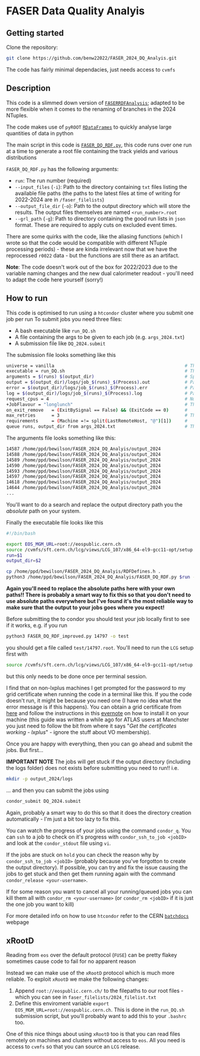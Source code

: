 # FASER Data Quality Analyis

## Getting started 

Clone the repository:
```bash
git clone https://github.com/benw22022/FASER_2024_DQ_Analyis.git
```

The code has fairly minimal dependacies, just needs access to `cvmfs`

## Description

This code is a slimmed down version of [`FASERRDFAnalysis`](https://gitlab.cern.ch/tboeckh/FASERRDFAnalysis/-/tree/electronic-neutrino-analysis-2023?ref_type=heads
); adapted to be more flexible when it comes to the renaming of branches in the 2024 NTuples.

The code makes use of `pyROOT` [`RDataFrames`](https://root.cern/doc/v632/classROOT_1_1RDataFrame.html) to quickly analyse large quantities of data in python

The main script in this code is [`FASER_DQ_RDF.py`](https://github.com/benw22022/FASER_2024_DQ_Analyis/blob/main/FASER_DQ_RDF.py), this code runs over one run at a time to generate a root file containing the track yields and various distributions

`FASER_DQ_RDF.py` has the following arguments:
- `run`: The run number (required)
- `--input_files` (`-i`): Path to the directory containing `txt` files listing the available file paths (the paths to the latest files at time of writing for 2022-2024 are in `/faser_filelists`)
- `--output_file_dir` (`-o`): Path to the output directory which will store the results. The output files themselves are named `<run_number>.root`
- `--grl_path` (`-g`): Path to directory containing the good run lists in `json` format. These are required to apply cuts on excluded event times.

There are some quirks with the code, like the aliasing functions (which I wrote so that the code would be compatible with different NTuple processing periods) - these are kinda irrelevant now that we have the reprocessed `r0022` data - but the functions are still there as an artifact.

**Note**: The code doesn't work out of the box for 2022/2023 due to the variable naming changes and the new dual calorimeter readout - you'll need to adapt the code here yourself (sorry!)

## How to run

This code is optimised to run using a `htcondor` cluster where you submit one job per run
To submit jobs you need three files:
- A bash executable like `run_DQ.sh`
- A file containing the args to be given to each job (e.g. `args_2024.txt`)
- A submission file like `DQ_2024.submit`

The submission file looks something like this
```bash
universe = vanilla                                                 # The enviroment
executable = run_DQ.sh                                             # The executable to be run on the node
arguments = $(runs) $(output_dir)                                  # Specifies the arguments
output = $(output_dir)/logs/job_$(runs)_$(Process).out             # Path to the log file containing the stdout from the job
error = $(output_dir)/logs/job_$(runs)_$(Process).err              # Path to the log file containing the stderr from the job
log = $(output_dir)/logs/job_$(runs)_$(Process).log                # Path to the file containing condor submission log
request_cpus = 4                                                   # Number of CPUs to request
+JobFlavour = "longlunch"                                          # The maximum ('wall') time of the job. Job will be killed after this time. See [batch doc](https://batchdocs.web.cern.ch/local/submit.html#job-flavours) for more info on available job flavours.
on_exit_remove   = (ExitBySignal == False) && (ExitCode == 0)      # 
max_retries      = 3                                               # These three magic lines will get the job to restart if it fails (useful for `eos` hiccups)
requirements     = (Machine =!= split(LastRemoteHost, "@")[1])     #
queue runs, output_dir from args_2024.txt                          # This tells condor to read this arguments file line by line. One job per line. Arguments seperated by spaces.
```


The arguments file looks something like this:
```bash
14587 /home/ppd/bewilson/FASER_2024_DQ_Analyis/output_2024
14588 /home/ppd/bewilson/FASER_2024_DQ_Analyis/output_2024
14589 /home/ppd/bewilson/FASER_2024_DQ_Analyis/output_2024
14590 /home/ppd/bewilson/FASER_2024_DQ_Analyis/output_2024
14593 /home/ppd/bewilson/FASER_2024_DQ_Analyis/output_2024
14597 /home/ppd/bewilson/FASER_2024_DQ_Analyis/output_2024
14618 /home/ppd/bewilson/FASER_2024_DQ_Analyis/output_2024
14644 /home/ppd/bewilson/FASER_2024_DQ_Analyis/output_2024
...
```

You'll want to do a search and replace the output directory path you the *absolute* path on your system. 

Finally the executable file looks like this

```bash
#!/bin/bash

export EOS_MGM_URL=root://eospublic.cern.ch                                              # Required by xROOTD
source /cvmfs/sft.cern.ch/lcg/views/LCG_107/x86_64-el9-gcc11-opt/setup.sh                # Sets up the environment using the LCG_107 software stack (basically gives us a recent ROOT and python release)
run=$1                                                                                   # The first command line arg provided by the condor submission file
output_dir=$2                                                                            # The second command line arg provided by the condor submission file

cp /home/ppd/bewilson/FASER_2024_DQ_Analyis/RDFDefines.h .                               # This is a C++ header which defines some magic shorthand which we can make use of in python
python3 /home/ppd/bewilson/FASER_2024_DQ_Analyis/FASER_DQ_RDF.py $run -o $output_dir     # This is where we actually execute the script with the supplied arguments
```

**Again you'll need to replace the absolute paths here with your own paths!! There is probably a smart way to fix this so that you don't need to use absolute paths everywhere but I've found it's the most reliable way to make sure that the output to your jobs goes where you expect!**

Before submitting the to condor you should test your job locally first to see if it works, e.g. if you run

```bash
python3 FASER_DQ_RDF_improved.py 14797 -o test
```

you should get a file called `test/14797.root`. You'll need to run the `LCG` setup first with

```bash
source /cvmfs/sft.cern.ch/lcg/views/LCG_107/x86_64-el9-gcc11-opt/setup.sh
```

but this only needs to be done once per terminal session.

I find that on non-lxplus machines I get prompted for the password to my grid certificate when running the code in a terminal like this. If you the code doesn't run, it might be because you need one (I have no idea what the error message is if this happens). You can obtain a grid certificate from [here](https://ca.cern.ch/ca/user/Request.aspx?template=EE2User) and follow the instructions in this [evernote](https://lite.evernote.com/note/c7bc28df-e637-4625-b6a5-5b97d0b3a93a) on how to install it on your machine (this guide was written a while ago for ATLAS users at Manchster you just need to follow the bit from where it says "*Get the certificates working - lxplus*" - ignore the stuff about VO membership).

Once you are happy with everything, then you can go ahead and submit the jobs. But first...

**IMPORTANT NOTE** The jobs will get stuck if the output directory (including the logs folder) does not exists before submitting you need to run!! i.e. 

```bash
mkdir -p output_2024/logs
```

... and then you can submit the jobs using 

```bash
condor_submit DQ_2024.submit
```

Again, probably a smart way to do this so that it does the directory creation automatically - I'm just a bit too lazy to fix this.

You can watch the progress of your jobs using the command `condor_q`. You can `ssh` to a job to check on it's progress with `condor_ssh_to_job <jobID>` and look at the `condor_stdout` file using `vi`.

If the jobs are stuck on `hold` you can check the reason why by `condor_ssh_to_job <jobID>` (probably because you've forgotton to create the output directory). If possible, you can try and fix the issue causing the jobs to get stuck and then get them running again with the command `condor_release <your-username>`.

If for some reason you want to cancel all your running/queued jobs you can kill them all with `condor_rm <your-username>` (or `condor_rm <jobID>` if it is just the one job you want to kill)

For more detailed info on how to use `htcondor` refer to the CERN [`batchdocs`](https://batchdocs.web.cern.ch/index.html) webpage


## xRootD

Reading from `eos` over the default protocol (`FUSE`) can be pretty flakey sometimes cause code to fail for no apparent reason

Instead we can make use of the `xRootD` protocol which is much more reliable. To exploit `xRootD` we make the following changes:
1. Append `root://eospublic.cern.ch/` to the filepaths to our root files - which you can see in `faser_filelists/2024_filelist.txt`
2. Define this enviroment variable `export EOS_MGM_URL=root://eospublic.cern.ch`. This is done in the `run_DQ.sh` submission script, but you'll probably want to add this to your `.bashrc` too.

One of this nice things about using `xRootD` too is that you can read files remotely on machines and clusters without access to `eos`. All you need is access to `cvmfs` so that you can source an `LCG` release.
